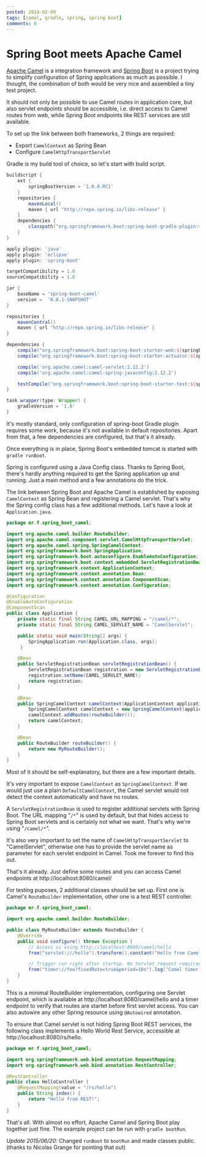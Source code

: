 ```yaml
---
posted: 2014-02-09
tags: [camel, gradle, spring, spring boot]
comments: 6
---
```


# Spring Boot meets Apache Camel

[Apache Camel](http://camel.apache.org/) is a integration
framework and [Spring Boot](http://projects.spring.io/spring-boot/) is a
project trying to simplify configuration of Spring applications as much
as possible. I thought, the combination of both would be very nice and
assembled a tiny test project.

It should not only be possible to use
Camel routes in application core, but also servlet endpoints should be
accessible, i.e. direct access to Camel routes from web, while Spring
Boot endpoints like REST services are still available.

To set up the link between both frameworks, 2 things are required:

- Export `CamelContext` as Spring Bean
- Configure `CamelHttpTransportServlet`

Gradle is my build tool of choice, so let's start with build script.

```groovy
buildscript {
    ext {
        springBootVersion = '1.0.0.RC1'
    }
    repositories {
        mavenLocal()
        maven { url "http://repo.spring.io/libs-release" }
    }
    dependencies {
        classpath("org.springframework.boot:spring-boot-gradle-plugin:${springBootVersion}")
    }
}

apply plugin: 'java'
apply plugin: 'eclipse'
apply plugin: 'spring-boot'

targetCompatibility = 1.6
sourceCompatibility = 1.6

jar {
    baseName = 'spring-boot-camel'
    version =  '0.0.1-SNAPSHOT'
}

repositories {
    mavenCentral()
    maven { url "http://repo.spring.io/libs-release" }
}

dependencies {
    compile("org.springframework.boot:spring-boot-starter-web:${springBootVersion}")
    compile("org.springframework.boot:spring-boot-starter-actuator:${springBootVersion}")

    compile('org.apache.camel:camel-servlet:2.12.2')
    compile('org.apache.camel:camel-spring-javaconfig:2.12.2')

    testCompile("org.springframework.boot:spring-boot-starter-test:${springBootVersion}")
}

task wrapper(type: Wrapper) {
    gradleVersion = '1.8'
}
```

It's mostly standard, only configuration of spring-boot Gradle plugin
requires some work, because it's not available in default repositories.
Apart from that, a few dependencies are configured, but that's it
already.

Once everything is in place, Spring Boot's embedded tomcat is
started with `gradle runBoot`.

Spring is configured using a Java
Config class. Thanks to Spring Boot, there's hardly anything required to
get the Spring application up and running. Just a main method and a few
annotations do the trick.

The link between Spring Boot and Apache Camel
is established by exposing `CamelContext` as Spring Bean and registering
a Camel servlet. That's why the Spring config class has a few additional
methods. Let's have a look at `Application.java`.

```java
package mr.f.spring_boot_camel;

import org.apache.camel.builder.RouteBuilder;
import org.apache.camel.component.servlet.CamelHttpTransportServlet;
import org.apache.camel.spring.SpringCamelContext;
import org.springframework.boot.SpringApplication;
import org.springframework.boot.autoconfigure.EnableAutoConfiguration;
import org.springframework.boot.context.embedded.ServletRegistrationBean;
import org.springframework.context.ApplicationContext;
import org.springframework.context.annotation.Bean;
import org.springframework.context.annotation.ComponentScan;
import org.springframework.context.annotation.Configuration;

@Configuration
@EnableAutoConfiguration
@ComponentScan
public class Application {
    private static final String CAMEL_URL_MAPPING = "/camel/*";
    private static final String CAMEL_SERVLET_NAME = "CamelServlet";

    public static void main(String[] args) {
        SpringApplication.run(Application.class, args);
     }

    @Bean
    public ServletRegistrationBean servletRegistrationBean() {
        ServletRegistrationBean registration = new ServletRegistrationBean(new CamelHttpTransportServlet(), CAMEL_URL_MAPPING);
        registration.setName(CAMEL_SERVLET_NAME);
        return registration;
    }

    @Bean
    public SpringCamelContext camelContext(ApplicationContext applicationContext) throws Exception {
        SpringCamelContext camelContext = new SpringCamelContext(applicationContext);
        camelContext.addRoutes(routeBuilder());
        return camelContext;
    }

    @Bean
    public RouteBuilder routeBuilder() {
        return new MyRouteBuilder();
    }
}
```

Most of it should be self-explanatory, but there are a few important
details.

It's very important to expose `CamelContext` as
`SpringCamelContext`. If we would just use a plain
`DefaultCamelContext`, the Camel servlet would not detect the context
automatically and have no routes.

A `ServletRegistrationBean` is used to
register additional servlets with Spring Boot. The URL mapping "`/*`" is
used by default, but that hides access to Spring Boot servlets and is
certainly not what we want. That's why we're using "`/camel/*`".

It's also very important to set the name of `CamelHttpTransportServlet` to
"CamelServlet", otherwise one has to provide the servlet name as
parameter for each servlet endpoint in Camel. Took me forever to find
this out.

That's it already. Just define some routes and you can access
Camel endpoints at http://localhost:8080/camel/

For testing puposes, 2 additional classes should be set up. First one is
Camel's `RouteBuilder` implementation, other one is a test REST
controller.

```java
package mr.f.spring_boot_camel;

import org.apache.camel.builder.RouteBuilder;

public class MyRouteBuilder extends RouteBuilder {
    @Override
    public void configure() throws Exception {
        // Access us using http://localhost:8080/camel/hello
        from("servlet:///hello").transform().constant("Hello from Camel!");

        // Trigger run right after startup. No Servlet request required.
        from("timer://foo?fixedRate=true&period=10s").log("Camel timer triggered.");
    }
}
```

This is a minimal RouteBuilder implementation, configuring one Servlet
endpoint, which is available at http://localhost:8080/camel/hello
and a timer endpoint to verify that routes are startet before first
servlet access. You can also autowire any other Spring resource using
`@Autowired` annotation.

To ensure that Camel servlet is not hiding
Spring Boot REST services, the following class implements a Hello World
Rest Service, accessible at http://localhost:8080/rs/hello.

```java
package mr.f.spring_boot_camel;

import org.springframework.web.bind.annotation.RequestMapping;
import org.springframework.web.bind.annotation.RestController;

@RestController
public class HelloController {
    @RequestMapping(value = "/rs/hello")
    public String index() {
        return "Hello from REST!";
    }
}
```

That's all. With almost no effort, Apache Camel and Spring Boot play together just fine. 
The example project can be run with `gradle bootRun`.

*Update 2015/06/20:* Changed `runBoot` to `bootRun` and made classes public. (thanks to Nicolas Grange for pointing that out)